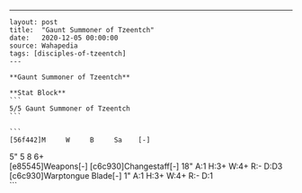 ---
    layout: post
    title:  "Gaunt Summoner of Tzeentch"
    date:   2020-12-05 00:00:00
    source: Wahapedia
    tags: [disciples-of-tzeentch]
    ---
    
    **Gaunt Summoner of Tzeentch**
    
    **Stat Block**
    ```
    5/5 Gaunt Summoner of Tzeentch
    ```
    
    ```
    [56f442]M     W     B     Sa    [-]
5"    5     8     6+    
[e85545]Weapons[-]
[c6c930]Changestaff[-]
18"    A:1    H:3+   W:4+   R:-    D:D3  
[c6c930]Warptongue Blade[-]
1"     A:1    H:3+   W:4+   R:-    D:1   
    ```
    
    
    